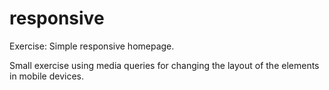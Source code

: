# responsive
Exercise: Simple responsive homepage.

Small exercise using media queries for changing the layout of the elements in mobile devices.

